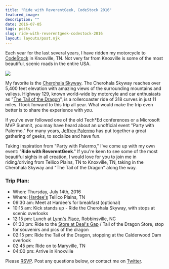 ```yaml
---
title: "Ride with ReverentGeek, CodeStock 2016"
featured_image: 
description: ""
date: 2016-07-05
tags: posts
slug: ride-with-reverentgeek-codestock-2016
layout: layouts/post.njk
---
```




Each year for the last several years, I have ridden my motorcycle to [CodeStock](http://www.codestock.org/) in Knoxville, TN. Not very far from Knoxville is some of the most beautiful, scenic roads in the entire USA.

![](/content/images/2016/07/IMG_4434.JPG)

My favorite is the [Cherohala Skyway](http://cherohala.org/). The Cherohala Skyway reaches over 5,400 feet elevation with amazing views of the surrounding mountains and valleys. Highway 129, known world-wide by motorcyle and car enthusiasts as "[The Tail of the Dragon](http://tailofthedragon.com/)", is a rollercoaster ride of 318 curves in just 11 miles. I look forward to this trip all year. What would make the trip even better is to share the experience with _you_.

If you've ever followed one of the old Tech\*Ed conferences or a Microsoft MVP Summit, you may have heard about an unofficial event "Party with Palermo." For many years, [Jeffrey Palermo](https://twitter.com/jeffreypalermo) has put together a great gathering of geeks, to socialize and have fun.

Taking inspiration from "Party with Palermo," I've come up with my own event: "**Ride with ReverentGeek**." If you're keen to see some of the most beautiful sights in all creation, I would love for you to join me in riding/driving from Tellico Plains, TN to Knoxville, TN, taking in the Cherohala Skyway and "The Tail of the Dragon" along the way.

### Trip Plan:

* When: Thursday, July 14th, 2016
* Where: [Hardee's](https://www.google.com/maps/place/127+Bank+St,+Tellico+Plains,+TN+37385/@35.3690569,-84.3039088,17z/data=!3m1!4b1!4m5!3m4!1s0x885e5f19d5c4e21f:0x3abb1a3f9bfc5df2!8m2!3d35.3690525!4d-84.3017148) Tellico Plains, TN
* 09:30 am: Meet at Hardee's for breakfast (optional)
* 10:15 am: Kick stands up - Ride the Cherohala Skyway, with stops at scenic overlooks
* 12:15 pm: Lunch at [Lynn's Place](https://www.google.com/maps/place/Lynn's+Place/@35.3228224,-83.808756,17z/data=!4m13!1m7!3m6!1s0x885ec680f6a2966d:0xcd5ff44166c14059!2s237+E+Main+St,+Robbinsville,+NC+28771!3b1!8m2!3d35.322818!4d-83.806562!3m4!1s0x885ec680f6a2966d:0xee6bcfde08284401!8m2!3d35.322818!4d-83.806562), Robbinsville, NC
* 01:30 pm: Ride to the [Store at Deal's Gap](https://www.google.com/maps/place/Deal's+Gap+Motorcycle+Resort/@35.466755,-83.9216617,17z/data=!3m1!4b1!4m5!3m4!1s0x885ebe304269d551:0x6fe234824fb11a30!8m2!3d35.4667507!4d-83.9194677) / Tail of the Dragon Store, stop for souvenirs and pics of the dragon
* 02:15 pm: Ride the Tail of the Dragon, stopping at the Calderwood Dam overlook
* 02:45 pm: Ride on to Maryville, TN
* 04:00 pm: Arrive in Knoxville

Please [RSVP](https://www.eventbrite.com/e/ride-with-reverentgeek-codestock-2016-tickets-26421871529). Post any questions below, or contact me on [Twitter](https://twitter.com/reverentgeek).



